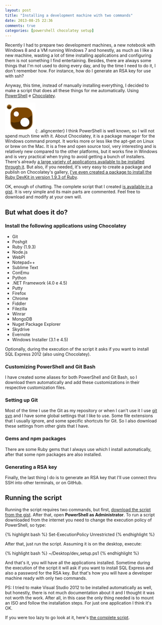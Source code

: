 ```yaml
---
layout: post
title: "Installing a development machine with two commands"
date: 2013-08-25 22:36
comments: true
categories: [powershell chocolatey setup]
---
```

Recently I had to prepare two development machines, a new notebook with Windows 8 and a VM running Windows 7 and honestly, as much as I like a new machine, wasting a lot of time installing applications and configuring them is not something I find entertaining. Besides, there are always some things that I'm not used to doing every day, and by the time I need to do it, I don't remember how. For instance, how do I generate an RSA key for use with ssh?

Anyway, this time, instead of manually installing everything, I decided to make a script that does all these things for me automatically. Using [PowerShell](http://technet.microsoft.com/en-us/scriptcenter/dd742419.aspx) e [Chocolatey](http://chocolatey.org).

![Chocolatey](/images/2013/08/chocolateyicon.gif){: .aligncenter} I think PowerShell is well known, so I will not spend much time with it. About Chocolatey, it is a package manager for the Windows command prompt. It works more or less like the apt-get on Linux or brew on the Mac. It is a free and open source tool, very interesting and is relatively new compared to the other platforms, but it works fine in Windows and is very practical when trying to avoid getting a bunch of installers. There's already [a large variety of applications available to be installed through it](http://chocolatey.org/packages). But also, if you needed, it's very easy to create a package and publish on Chocolatey's gallery, [I've even created a package to install the Ruby DevKit in version 1.9.3 of Ruby](http://chocolatey.org/packages/ruby.devkit.ruby193).

OK, enough of chatting. The complete script that I created [is available in a gist](https://gist.github.com/vintem/6334646). It is very simple and its main parts are commented. Feel free to download and modify at your own will.

## But what does it do?

### Install the following applications using Chocolatey

*  Git
* Poshgit
* Ruby (1.9.3)
* Node.js
* WebPI
* Notepad++
* Sublime Text
* ConEmu
* Python
* .NET Framework (4.0 e 4.5)
* Putty
* Firefox
* Chrome
* Fiddler
* Filezilla
* Winrar
* MongoDB
* Nuget Package Explorer
* Skydrive
* Evernote
* Windows Installer (3.1 e 4.5)

Optionally, during the execution of the script it asks if you want to install SQL Express 2012 (also using Chocolatey).

### Customizing PowerShell and Git Bash

I have created some aliases for both PowerShell and Git Bash, so I download them automatically and add these customizations in their respective customization files.

### Setting up Git

Most of the time I use the Git as my repository or when I can't use it I use [git svn](http://git-scm.com/book/ch8-1.html) and I have some global settings that I like to use. Some file extensions that I usually ignore, and some specific shortcuts for Git. So I also download these settings from other gists that I have.

### Gems and npm packages

There are some Ruby gems that I always use which I install automatically, after that some npm packages are also installed.

### Generating a RSA key

Finally, the last thing I do is to generate an RSA key that I'll use connect thru SSH into other terminals, or on GitHub.

## Running the script

Running the script requires two commands, but first, [download the script from the gist](https://gist.github.com/vintem/6334646). After that, open **PowerShell as Administrator**. To run a script downloaded from the internet you need to change the execution policy of PowerShell, so type:

{% highlight bash %}
Set-ExecutionPolicy Unrestricted
{% endhighlight %}

After that, just run the script. Assuming it is on the desktop, execute:

{% highlight bash %}
~/Desktop/dev_setup.ps1
{% endhighlight %}

And that's it, you will have all the applications installed. Sometime during the execution of the script it will ask if you want to install SQL Express and also a password for the RSA key. But that's how you will have a developer machine ready with only two commands.

PS: I tried to make Visual Studio 2012 to be installed automatically as well, but honestly, there is not much documentation about it and I thought it was not worth the work. After all, in this case the only thing needed is to mount an ISO and follow the installation steps. For just one application I think it's OK.

If you were too lazy to go look at it, here's [the complete script](https://gist.github.com/vintem/6334646#file-dev_setup-ps1).
